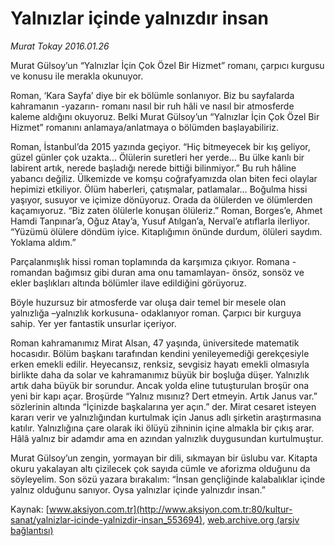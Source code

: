 # Yalnızlar içinde yalnızdır insan

*Murat Tokay 2016.01.26*

<div class="pNewsDetailMainContent ctx_content" itemprop="articleBody">
 <p>
  Murat Gülsoy’un “Yalnızlar İçin Çok Özel Bir Hizmet” romanı, çarpıcı kurgusu ve konusu ile merakla okunuyor.
 </p>
 <p>
  Roman, ‘Kara Sayfa’ diye bir ek bölümle sonlanıyor. Biz bu sayfalarda kahramanın -yazarın- romanı nasıl bir ruh hâli ve nasıl bir atmosferde kaleme aldığını okuyoruz. Belki Murat Gülsoy’un “Yalnızlar İçin Çok Özel Bir Hizmet” romanını anlamaya/anlatmaya o bölümden başlayabiliriz.
 </p>
 <p>
  Roman, İstanbul’da 2015 yazında geçiyor. “Hiç bitmeyecek bir kış geliyor, güzel günler çok uzakta... Ölülerin suretleri her yerde… Bu ülke kanlı bir labirent artık, nerede başladığı nerede bittiği bilinmiyor.” Bu ruh hâline yabancı değiliz. Ülkemizde ve komşu coğrafyamızda olan biten feci olaylar hepimizi etkiliyor. Ölüm haberleri, çatışmalar, patlamalar… Boğulma hissi yaşıyor, susuyor ve içimize dönüyoruz. Orada da ölülerden ve ölümlerden kaçamıyoruz. “Biz zaten ölülerle konuşan ölüleriz.” Roman, Borges’e, Ahmet Hamdi Tanpınar’a, Oğuz Atay’a, Yusuf Atılgan’a, Nerval’e atıflarla ilerliyor. “Yüzümü ölülere döndüm iyice. Kitaplığımın önünde durdum, ölüleri saydım. Yoklama aldım.”
 </p>
 <p>
  Parçalanmışlık hissi roman toplamında da karşımıza çıkıyor. Romana -romandan bağımsız gibi duran ama onu tamamlayan- önsöz, sonsöz ve ekler başlıkları altında bölümler ilave edildiğini görüyoruz.
 </p>
 <p>
  Böyle huzursuz bir atmosferde var oluşa dair temel bir mesele olan yalnızlığa –yalnızlık korkusuna- odaklanıyor roman. Çarpıcı bir kurguya sahip. Yer yer fantastik unsurlar içeriyor.
 </p>
 <p>
  Roman kahramanımız Mirat Alsan, 47 yaşında, üniversitede matematik hocasıdır. Bölüm başkanı tarafından kendini yenileyemediği gerekçesiyle erken emekli edilir. Heyecansız, renksiz, sevgisiz hayatı emekli olmasıyla birlikte daha da solar ve kahramanımız büyük bir boşluğa düşer. Yalnızlık artık daha büyük bir sorundur. Ancak yolda eline tutuşturulan broşür ona yeni bir kapı açar. Broşürde “Yalnız mısınız? Dert etmeyin. Artık Janus var.” sözlerinin altında “İçinizde başkalarına yer açın.” der. Mirat cesaret isteyen kararı verir ve yalnızlığından kurtulmak için Janus adlı şirketin araştırmasına katılır. Yalnızlığına çare olarak iki ölüyü zihninin içine almakla bir çıkış arar. Hâlâ yalnız bir adamdır ama en azından yalnızlık duygusundan kurtulmuştur.
 </p>
 <p>
  Murat Gülsoy’un zengin, yormayan bir dili, sıkmayan bir üslubu var. Kitapta okuru yakalayan altı çizilecek çok sayıda cümle ve aforizma olduğunu da söyleyelim. Son sözü yazara bırakalım: “İnsan gençliğinde kalabalıklar içinde yalnız olduğunu sanıyor. Oysa yalnızlar içinde yalnızdır insan.”
 </p>
</div>


Kaynak: [www.aksiyon.com.tr](http://www.aksiyon.com.tr:80/kultur-sanat/yalnizlar-icinde-yalnizdir-insan_553694), [web.archive.org (arşiv bağlantısı)](http://web.archive.org/web/20160203121338/http://www.aksiyon.com.tr:80/kultur-sanat/yalnizlar-icinde-yalnizdir-insan_553694)
